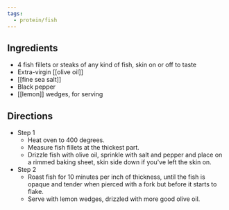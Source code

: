 ```yaml
---
tags:
  - protein/fish
---
```


## Ingredients	
- 4 fish fillets or steaks of any kind of fish, skin on or off to taste
- Extra-virgin [[olive oil]]
- [[fine sea salt]]
- Black pepper
- [[lemon]] wedges, for serving

## Directions
- Step 1
	- Heat oven to 400 degrees.
	- Measure fish fillets at the thickest part.
	- Drizzle fish with olive oil, sprinkle with salt and pepper and place on a rimmed baking sheet, skin side down if you've left the skin on.
- Step 2
	- Roast fish for 10 minutes per inch of thickness, until the fish is opaque and tender when pierced with a fork but before it starts to flake.
	- Serve with lemon wedges, drizzled with more good olive oil.